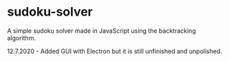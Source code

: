 # sudoku-solver
A simple sudoku solver made in JavaScript using the backtracking algorithm.

12.7.2020 -
Added GUI with Electron but it is still unfinished and unpolished. 
